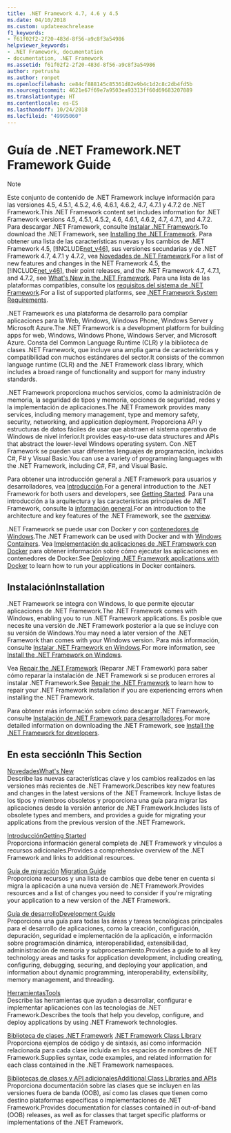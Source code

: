 ```yaml
---
title: .NET Framework 4.7, 4.6 y 4.5
ms.date: 04/10/2018
ms.custom: updateeachrelease
f1_keywords:
- f61f02f2-2f20-483d-8f56-a9c8f3a54986
helpviewer_keywords:
- .NET Framework, documentation
- documentation, .NET Framework
ms.assetid: f61f02f2-2f20-483d-8f56-a9c8f3a54986
author: rpetrusha
ms.author: ronpet
ms.openlocfilehash: ce84cf888145c85361d82e9b4c1d2c8c2db4fd5b
ms.sourcegitcommit: 4621e67f69e7a9503ea93313ff60d69683207889
ms.translationtype: HT
ms.contentlocale: es-ES
ms.lasthandoff: 10/24/2018
ms.locfileid: "49995060"
---
```

# <a name="net-framework-guide"></a><span data-ttu-id="e049b-102">Guía de .NET Framework</span><span class="sxs-lookup"><span data-stu-id="e049b-102">.NET Framework Guide</span></span>

> [!NOTE]
> <span data-ttu-id="e049b-103">Este conjunto de contenido de .NET Framework incluye información para las versiones 4.5, 4.5.1, 4.5.2, 4.6, 4.6.1, 4.6.2, 4.7, 4.7.1 y 4.7.2 de .NET Framework.</span><span class="sxs-lookup"><span data-stu-id="e049b-103">This .NET Framework content set includes information for .NET Framework versions 4.5, 4.5.1, 4.5.2, 4.6, 4.6.1, 4.6.2, 4.7, 4.7.1, and 4.7.2.</span></span> <span data-ttu-id="e049b-104">Para descargar .NET Framework, consulte [Instalar .NET Framework](../../docs/framework/install/guide-for-developers.md).</span><span class="sxs-lookup"><span data-stu-id="e049b-104">To download the .NET Framework, see [Installing the .NET Framework](../../docs/framework/install/guide-for-developers.md).</span></span> <span data-ttu-id="e049b-105">Para obtener una lista de las características nuevas y los cambios de .NET Framework 4.5, [!INCLUDE[net_v46](../../includes/net-v46-md.md)], sus versiones secundarias y de .NET Framework 4.7, 4.7.1 y 4.7.2, vea [Novedades de .NET Framework](../../docs/framework/whats-new/index.md).</span><span class="sxs-lookup"><span data-stu-id="e049b-105">For a list of new features and changes in the NET Framework 4.5, the [!INCLUDE[net_v46](../../includes/net-v46-md.md)], their point releases, and the .NET Framework 4.7, 4.7.1, and 4.7.2, see [What's New in the .NET Framework](../../docs/framework/whats-new/index.md).</span></span> <span data-ttu-id="e049b-106">Para una lista de las plataformas compatibles, consulte los [requisitos del sistema de .NET Framework](../../docs/framework/get-started/system-requirements.md).</span><span class="sxs-lookup"><span data-stu-id="e049b-106">For a list of supported platforms, see [.NET Framework System Requirements](../../docs/framework/get-started/system-requirements.md).</span></span> 

<span data-ttu-id="e049b-107">.NET Framework es una plataforma de desarrollo para compilar aplicaciones para la Web, Windows, Windows Phone, Windows Server y Microsoft Azure.</span><span class="sxs-lookup"><span data-stu-id="e049b-107">The .NET Framework is a development platform for building apps for web, Windows, Windows Phone, Windows Server, and Microsoft Azure.</span></span> <span data-ttu-id="e049b-108">Consta del Common Language Runtime (CLR) y la biblioteca de clases .NET Framework, que incluye una amplia gama de características y compatibilidad con muchos estándares del sector.</span><span class="sxs-lookup"><span data-stu-id="e049b-108">It consists of the common language runtime (CLR) and the .NET Framework class library, which includes a broad range of functionality and support for many industry standards.</span></span>

<span data-ttu-id="e049b-109">.NET Framework proporciona muchos servicios, como la administración de memoria, la seguridad de tipos y memoria, opciones de seguridad, redes y la implementación de aplicaciones.</span><span class="sxs-lookup"><span data-stu-id="e049b-109">The .NET Framework provides many services, including memory management, type and memory safety, security, networking, and application deployment.</span></span> <span data-ttu-id="e049b-110">Proporciona API y estructuras de datos fáciles de usar que abstraen el sistema operativo de Windows de nivel inferior.</span><span class="sxs-lookup"><span data-stu-id="e049b-110">It provides easy-to-use data structures and APIs that abstract the lower-level Windows operating system.</span></span> <span data-ttu-id="e049b-111">Con .NET Framework se pueden usar diferentes lenguajes de programación, incluidos C#, F# y Visual Basic.</span><span class="sxs-lookup"><span data-stu-id="e049b-111">You can use a variety of programming languages with the .NET Framework, including C#, F#, and Visual Basic.</span></span>  

<span data-ttu-id="e049b-112">Para obtener una introducción general a .NET Framework para usuarios y desarrolladores, vea [Introducción](../../docs/framework/get-started/index.md).</span><span class="sxs-lookup"><span data-stu-id="e049b-112">For a general introduction to the .NET Framework for both users and developers, see [Getting Started](../../docs/framework/get-started/index.md).</span></span> <span data-ttu-id="e049b-113">Para una introducción a la arquitectura y las características principales de .NET Framework, consulte la [información general](../../docs/framework/get-started/overview.md).</span><span class="sxs-lookup"><span data-stu-id="e049b-113">For an introduction to the architecture and key features of the .NET Framework, see the [overview](../../docs/framework/get-started/overview.md).</span></span>  

<span data-ttu-id="e049b-114">.NET Framework se puede usar con Docker y con [contenedores de Windows](/virtualization/windowscontainers/about/).</span><span class="sxs-lookup"><span data-stu-id="e049b-114">The .NET Framework can be used with Docker and with [Windows Containers](/virtualization/windowscontainers/about/).</span></span> <span data-ttu-id="e049b-115">Vea [Implementación de aplicaciones de .NET Framework con Docker](./docker/index.md) para obtener información sobre cómo ejecutar las aplicaciones en contenedores de Docker.</span><span class="sxs-lookup"><span data-stu-id="e049b-115">See [Deploying .NET Framework applications with Docker](./docker/index.md) to learn how to run your applications in Docker containers.</span></span>

## <a name="installation"></a><span data-ttu-id="e049b-116">Instalación</span><span class="sxs-lookup"><span data-stu-id="e049b-116">Installation</span></span>

<span data-ttu-id="e049b-117">.NET Framework se integra con Windows, lo que permite ejecutar aplicaciones de .NET Framework.</span><span class="sxs-lookup"><span data-stu-id="e049b-117">The .NET Framework comes with Windows, enabling you to run .NET Framework applications.</span></span> <span data-ttu-id="e049b-118">Es posible que necesite una versión de .NET Framework posterior a la que se incluye con su versión de Windows.</span><span class="sxs-lookup"><span data-stu-id="e049b-118">You may need a later version of the .NET Framework than comes with your Windows version.</span></span> <span data-ttu-id="e049b-119">Para más información, consulte [Instalar .NET Framework en Windows](./install/index.md).</span><span class="sxs-lookup"><span data-stu-id="e049b-119">For more information, see [Install the .NET Framework on Windows](./install/index.md).</span></span>

<span data-ttu-id="e049b-120">Vea [Repair the .NET Framework](./install/repair.md) (Reparar .NET Framework) para saber cómo reparar la instalación de .NET Framework si se producen errores al instalar .NET Framework.</span><span class="sxs-lookup"><span data-stu-id="e049b-120">See [Repair the .NET Framework](./install/repair.md) to learn how to repair your .NET Framework installation if you are experiencing errors when installing the .NET Framework.</span></span>

<span data-ttu-id="e049b-121">Para obtener más información sobre cómo descargar .NET Framework, consulte [Instalación de .NET Framework para desarrolladores](../../docs/framework/install/guide-for-developers.md).</span><span class="sxs-lookup"><span data-stu-id="e049b-121">For more detailed information on downloading the .NET Framework, see [Install the .NET Framework for developers](../../docs/framework/install/guide-for-developers.md).</span></span>  
  
## <a name="in-this-section"></a><span data-ttu-id="e049b-122">En esta sección</span><span class="sxs-lookup"><span data-stu-id="e049b-122">In This Section</span></span>

[<span data-ttu-id="e049b-123">Novedades</span><span class="sxs-lookup"><span data-stu-id="e049b-123">What's New</span></span>](../../docs/framework/whats-new/index.md)  
<span data-ttu-id="e049b-124">Describe las nuevas características clave y los cambios realizados en las versiones más recientes de .NET Framework.</span><span class="sxs-lookup"><span data-stu-id="e049b-124">Describes key new features and changes in the latest versions of the .NET Framework.</span></span> <span data-ttu-id="e049b-125">Incluye listas de los tipos y miembros obsoletos y proporciona una guía para migrar las aplicaciones desde la versión anterior de .NET Framework.</span><span class="sxs-lookup"><span data-stu-id="e049b-125">Includes lists of obsolete types and members, and provides a guide for migrating your applications from the previous version of the .NET Framework.</span></span>  
  
[<span data-ttu-id="e049b-126">Introducción</span><span class="sxs-lookup"><span data-stu-id="e049b-126">Getting Started</span></span>](../../docs/framework/get-started/index.md)  
<span data-ttu-id="e049b-127">Proporciona información general completa de .NET Framework y vínculos a recursos adicionales.</span><span class="sxs-lookup"><span data-stu-id="e049b-127">Provides a comprehensive overview of the .NET Framework and links to additional resources.</span></span>  
  
<span data-ttu-id="e049b-128">[Guía de migración](../../docs/framework/migration-guide/index.md) </span><span class="sxs-lookup"><span data-stu-id="e049b-128">[Migration Guide](../../docs/framework/migration-guide/index.md) </span></span>  
<span data-ttu-id="e049b-129">Proporciona recursos y una lista de cambios que debe tener en cuenta si migra la aplicación a una nueva versión de .NET Framework.</span><span class="sxs-lookup"><span data-stu-id="e049b-129">Provides resources and a list of changes you need to consider  if you're migrating your application to a new version of the .NET Framework.</span></span>  
  
[<span data-ttu-id="e049b-130">Guía de desarrollo</span><span class="sxs-lookup"><span data-stu-id="e049b-130">Development Guide</span></span>](../../docs/framework/development-guide.md)  
<span data-ttu-id="e049b-131">Proporciona una guía para todas las áreas y tareas tecnológicas principales para el desarrollo de aplicaciones, como la creación, configuración, depuración, seguridad e implementación de la aplicación, e información sobre programación dinámica, interoperabilidad, extensibilidad, administración de memoria y subprocesamiento.</span><span class="sxs-lookup"><span data-stu-id="e049b-131">Provides a guide to all key technology areas and tasks for application development, including creating, configuring, debugging, securing, and deploying your application, and information about dynamic programming, interoperability, extensibility, memory management, and threading.</span></span>  
  
[<span data-ttu-id="e049b-132">Herramientas</span><span class="sxs-lookup"><span data-stu-id="e049b-132">Tools</span></span>](../../docs/framework/tools/index.md)  
<span data-ttu-id="e049b-133">Describe las herramientas que ayudan a desarrollar, configurar e implementar aplicaciones con las tecnologías de .NET Framework.</span><span class="sxs-lookup"><span data-stu-id="e049b-133">Describes the tools that help you develop, configure, and deploy applications by using .NET Framework technologies.</span></span>  
  
<span data-ttu-id="e049b-134">[Biblioteca de clases .NET Framework](/dotnet/api/?view=netframework-4.7.2) </span><span class="sxs-lookup"><span data-stu-id="e049b-134">[.NET Framework Class Library](/dotnet/api/?view=netframework-4.7.2) </span></span>  
<span data-ttu-id="e049b-135">Proporciona ejemplos de código y de sintaxis, así como información relacionada para cada clase incluida en los espacios de nombres de .NET Framework.</span><span class="sxs-lookup"><span data-stu-id="e049b-135">Supplies syntax, code examples, and related information for each class contained in the .NET Framework namespaces.</span></span>  
  
[<span data-ttu-id="e049b-136">Bibliotecas de clases y API adicionales</span><span class="sxs-lookup"><span data-stu-id="e049b-136">Additional Class Libraries and APIs</span></span>](../../docs/framework/additional-apis/index.md)  
<span data-ttu-id="e049b-137">Proporciona documentación sobre las clases que se incluyen en las versiones fuera de banda (OOB), así como las clases que tienen como destino plataformas específicas o implementaciones de .NET Framework.</span><span class="sxs-lookup"><span data-stu-id="e049b-137">Provides documentation for classes contained in out-of-band (OOB) releases, as well as for classes that target specific platforms or implementations of the .NET Framework.</span></span>
